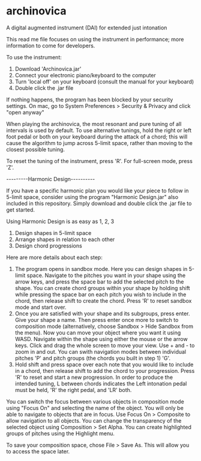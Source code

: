 # archinovica
A digital augmented instrument (DAI) for extended just intonation

This read me file focuses on using the instrument in performance; more information to come for developers.

To use the instrument:
1. Download 'Archinovica.jar'
2. Connect your electronic piano/keyboard to the computer
3. Turn 'local off' on your keyboard (consult the manual for your keyboard)
4. Double click the .jar file

If nothing happens, the program has been blocked by your security settings. On mac, go to System Preferences > Security & Privacy and click "open anyway"

When playing the archinovica, the most resonant and pure tuning of all intervals is used by default. To use alternative tunings, hold the right or left foot pedal or both on your keyboard during the attack of a chord; this will cause the algorithm to jump across 5-limit space, rather than moving to the closest possible tuning.

To reset the tuning of the instrument, press 'R'. For full-screen mode, press 'Z'.

---------Harmonic Design----------

If you have a specific harmonic plan you would like your piece to follow in 5-limit space, consider using the program "Harmonic Design.jar" also included in this repository.  Simply download and double click the .jar file to get started.

Using Harmonic Design is as easy as 1, 2, 3
1.  Design shapes in 5-limit space
2.  Arrange shapes in relation to each other
3.  Design chord progressions


Here are more details about each step:

1. The program opens in sandbox mode.  Here you can design shapes in 5-limit space. Navigate to the pitches you want in your shape using the arrow keys, and press the space bar to add the selected pitch to the shape.  You can create chord groups within your shape by holding shift while pressing the space bar on each pitch you wish to include in the chord, then release shift to create the chord. Press 'R' to reset sandbox mode and start over.
2. Once you are satisfied with your shape and its subgroups, press enter. Give your shape a name. Then press enter once more to switch to composition mode (alternatively, choose Sandbox > Hide Sandbox from the menu).  Now you can move your object where you want it using WASD.  Navigate within the shape using either the mouse or the arrow keys. Click and drag the whole screen to move your view.  Use + and - to zoom in and out. You can swith navigation modes between individual pitches 'P' and pitch groups (the chords you built in step 1) 'G'.  
3. Hold shift and press space over each note that you would like to include in a chord, then release shift to add the chord to your progression. Press 'R' to reset and start a new progression.  In order to produce the intended tuning, L between chords indicates the Left intonation pedal must be held, 'R' the right pedal, and 'LR' both.

You can switch the focus between various objects in composition mode using "Focus On" and selecting the name of the object.  You will only be able to navigate to objects that are in focus. Use Focus On > Composite to allow navigation to all objects.  You can change the transparency of the selected object using Composition > Set Alpha.  You can create highlighted groups of pitches using the Highlight menu.

To save your composition space, chose File > Save As.  This will allow you to access the space later.

